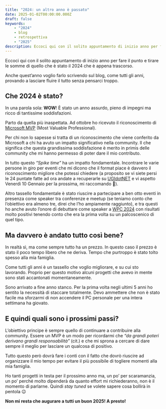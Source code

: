 ```yaml
---
title: "2024: un altro anno è passato"
date: 2025-01-02T00:00:00.000Z
draft: false
keywords:
    - "2024"
    - blog
    - retrospettiva
    - "2025"
description: Eccoci qui con il solito appuntamento di inizio anno per fare il punto e tirare le somme di quello che è stato il 2024 che è appena trascorso.
---
```

Eccoci qui con il solito appuntamento di inizio anno per fare il punto e tirare le somme di quello che è stato il 2024 che è appena trascorso.

Anche quest’anno voglio farlo scrivendo sul blog, come tutti gli anni, provando a lasciare fluire il tutto senza pensarci troppo.

## Che 2024 è stato?

In una parola sola: **WOW**! &Egrave; stato un anno assurdo, pieno di impegni ma ricco di tantissime soddisfazioni.

Parto da quella più inaspettata. Ad ottobre ho ricevuto il riconoscimento di [Microsoft MVP](https://mvp.microsoft.com/it-IT/MVP/profile/d9d1d3fb-f651-4194-8e35-8c90911eab16) (Most Valuable Professional).

Per chi non lo sapesse si tratta di un riconoscimento che viene conferito da Microsoft a chi ha avuto un impatto significativo nella community. Il che significa che questa grandissima soddisfazione è merito in primis delle community che mi hanno permesso di poter dare il mio contributo.

In tutto questo *“Spike time”* ha un impatto fondamentale. Incontrare le varie persone in giro per eventi che mi dicono che il format piace è davvero il riconoscimento migliore che potessi chiedere (a proposito se vi siete persi le 24 puntate fatte ad ora andate a recuperarle su [UGIdotNET](https://www.ugidotnet.org/tv/3307/Spike-time) e vi aspetto Venerdì 10 Gennaio per la prossima, mi raccomando 🙂).

Altro tassello fondamentale è stato riuscire a partecipare a ben otto eventi in presenza come speaker tra conferenze e meetup (se teniamo conto che l’obiettivo era almeno tre, direi che l’ho ampiamente raggiunto), e tra questi ho anche avuto l’onore di debuttare come speaker a [WPC 2024](https://www.wpc.education/) con risultati molto positivi tenendo conto che era la prima volta su un palcoscenico di quel tipo.

## Ma davvero è andato tutto così bene?

In realtà sì, ma come sempre tutto ha un prezzo. In questo caso il prezzo è stato il poco tempo libero che ne deriva. Tempo che purtroppo è stato tolto spesso alla mia famiglia. 

Come tutti gli anni è un tassello che voglio migliorare, e su cui sto lavorando. Proprio per questo motivo alcuni progetti che avevo in mente sono stati accantonati momentaneamente.

Sono arrivato a fine anno stanco. Per la prima volta negli ultimi 5 anni ho sentito la necessità di staccare totalmente. Devo ammettere che non è stato facile ma sforzarmi di non accendere il PC personale per una intera settimana ha giovato.

## E quindi quali sono i prossimi passi?

L’obiettivo principe è sempre quello di continuare a contribuire alla community. Essere un MVP è un modo per ricordarmi che *“da grandi poteri derivano grandi responsabilità”* (cit.) e che mi sprona a cercare di dare sempre il meglio per lasciare un qualcosa di positivo.

Tutto questo però dovrà fare i conti con il fatto che dovrò riuscire ad organizzare il mio tempo per evitare il più possibile di togliere momenti alla mia famiglia.

Ho tanti progetti in testa per il prossimo anno ma, un po’ per scaramanzia, un po’ perché molto dipenderà da quanto effort mi richiederanno, non è il momento di parlarne. Quindi *stay tuned* se volete sapere cosa bollirà in pentola 😉

**Non mi resta che augurare a tutti un buon 2025! A presto!**